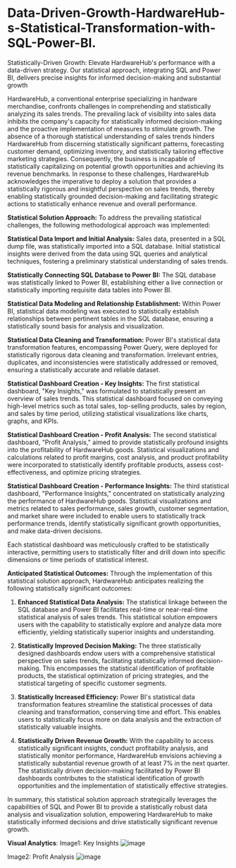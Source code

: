# Data-Driven-Growth-HardwareHub-s-Statistical-Transformation-with-SQL-Power-BI.
Statistically-Driven Growth: Elevate HardwareHub's performance with a data-driven strategy. Our statistical approach, integrating SQL and Power BI, delivers precise insights for informed decision-making and substantial growth

HardwareHub, a conventional enterprise specializing in hardware merchandise, confronts challenges in comprehending and statistically analyzing its sales trends. The prevailing lack of visibility into sales data inhibits the company's capacity for statistically informed decision-making and the proactive implementation of measures to stimulate growth. The absence of a thorough statistical understanding of sales trends hinders HardwareHub from discerning statistically significant patterns, forecasting customer demand, optimizing inventory, and statistically tailoring effective marketing strategies. Consequently, the business is incapable of statistically capitalizing on potential growth opportunities and achieving its revenue benchmarks. In response to these challenges, HardwareHub acknowledges the imperative to deploy a solution that provides a statistically rigorous and insightful perspective on sales trends, thereby enabling statistically grounded decision-making and facilitating strategic actions to statistically enhance revenue and overall performance.

**Statistical Solution Approach:**
To address the prevailing statistical challenges, the following methodological approach was implemented:

**Statistical Data Import and Initial Analysis:**
Sales data, presented in a SQL dump file, was statistically imported into a SQL database. Initial statistical insights were derived from the data using SQL queries and analytical techniques, fostering a preliminary statistical understanding of sales trends.

**Statistically Connecting SQL Database to Power BI:**
The SQL database was statistically linked to Power BI, establishing either a live connection or statistically importing requisite data tables into Power BI.

**Statistical Data Modeling and Relationship Establishment:**
Within Power BI, statistical data modeling was executed to statistically establish relationships between pertinent tables in the SQL database, ensuring a statistically sound basis for analysis and visualization.

**Statistical Data Cleaning and Transformation:**
Power BI's statistical data transformation features, encompassing Power Query, were deployed for statistically rigorous data cleaning and transformation. Irrelevant entries, duplicates, and inconsistencies were statistically addressed or removed, ensuring a statistically accurate and reliable dataset.

**Statistical Dashboard Creation - Key Insights:**
The first statistical dashboard, "Key Insights," was formulated to statistically present an overview of sales trends. This statistical dashboard focused on conveying high-level metrics such as total sales, top-selling products, sales by region, and sales by time period, utilizing statistical visualizations like charts, graphs, and KPIs.

**Statistical Dashboard Creation - Profit Analysis:**
The second statistical dashboard, "Profit Analysis," aimed to provide statistically profound insights into the profitability of HardwareHub goods. Statistical visualizations and calculations related to profit margins, cost analysis, and product profitability were incorporated to statistically identify profitable products, assess cost-effectiveness, and optimize pricing strategies.

**Statistical Dashboard Creation - Performance Insights:**
The third statistical dashboard, "Performance Insights," concentrated on statistically analyzing the performance of HardwareHub goods. Statistical visualizations and metrics related to sales performance, sales growth, customer segmentation, and market share were included to enable users to statistically track performance trends, identify statistically significant growth opportunities, and make data-driven decisions.

Each statistical dashboard was meticulously crafted to be statistically interactive, permitting users to statistically filter and drill down into specific dimensions or time periods of statistical interest.

**Anticipated Statistical Outcomes:**
Through the implementation of this statistical solution approach, HardwareHub anticipates realizing the following statistically significant outcomes:

1. **Enhanced Statistical Data Analysis:** The statistical linkage between the SQL database and Power BI facilitates real-time or near-real-time statistical analysis of sales trends. This statistical solution empowers users with the capability to statistically explore and analyze data more efficiently, yielding statistically superior insights and understanding.

2. **Statistically Improved Decision Making:** The three statistically designed dashboards endow users with a comprehensive statistical perspective on sales trends, facilitating statistically informed decision-making. This encompasses the statistical identification of profitable products, the statistical optimization of pricing strategies, and the statistical targeting of specific customer segments.

3. **Statistically Increased Efficiency:** Power BI's statistical data transformation features streamline the statistical processes of data cleaning and transformation, conserving time and effort. This enables users to statistically focus more on data analysis and the extraction of statistically valuable insights.

4. **Statistically Driven Revenue Growth:** With the capability to access statistically significant insights, conduct profitability analysis, and statistically monitor performance, HardwareHub envisions achieving a statistically substantial revenue growth of at least 7% in the next quarter. The statistically driven decision-making facilitated by Power BI dashboards contributes to the statistical identification of growth opportunities and the implementation of statistically effective strategies.

In summary, this statistical solution approach strategically leverages the capabilities of SQL and Power BI to provide a statistically robust data analysis and visualization solution, empowering HardwareHub to make statistically informed decisions and drive statistically significant revenue growth.


**Visual Analytics**:
Image1: Key Insights
![image](https://github.com/Amlan-prog/Data-Driven-Growth-HardwareHub-s-Statistical-Transformation-with-SQL-Power-BI./assets/106246237/88e68869-e17b-476a-bdad-7aed128f9cd3)

Image2: Profit Analysis
![image](https://github.com/Amlan-prog/Data-Driven-Growth-HardwareHub-s-Statistical-Transformation-with-SQL-Power-BI./assets/106246237/1473f1e6-b146-4bbd-bfde-ded855757902)

